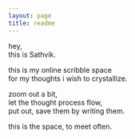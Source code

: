 ```yaml
---
layout: page
title: readme
---
```


hey,  
this is Sathvik.  

this is my online scribble space  
for my thoughts i wish to crystallize.  

zoom out a bit,  
let the thought process flow,  
put out, save them by writing them.  

this is the space, to meet often.